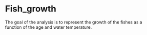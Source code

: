 # Fish_growth
 
The goal of the analysis is to represent the growth of the fishes as a function of the age and water temperature.
